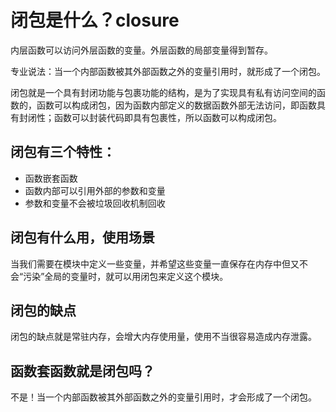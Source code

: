 # 闭包是什么？closure

内层函数可以访问外层函数的变量。外层函数的局部变量得到暂存。

专业说法：当一个内部函数被其外部函数之外的变量引用时，就形成了一个闭包。

闭包就是一个具有封闭功能与包裹功能的结构，是为了实现具有私有访问空间的函数的，函数可以构成闭包，因为函数内部定义的数据函数外部无法访问，即函数具有封闭性；函数可以封装代码即具有包裹性，所以函数可以构成闭包。

## 闭包有三个特性：

* 函数嵌套函数
* 函数内部可以引用外部的参数和变量
* 参数和变量不会被垃圾回收机制回收

## 闭包有什么用，使用场景

当我们需要在模块中定义一些变量，并希望这些变量一直保存在内存中但又不会“污染”全局的变量时，就可以用闭包来定义这个模块。

## 闭包的缺点

闭包的缺点就是常驻内存，会增大内存使用量，使用不当很容易造成内存泄露。

## 函数套函数就是闭包吗？

不是！当一个内部函数被其外部函数之外的变量引用时，才会形成了一个闭包。